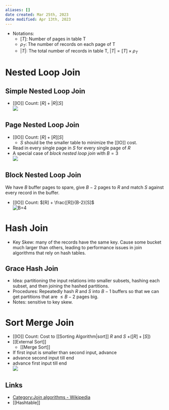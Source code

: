 ```yaml
---
aliases: []
date created: Mar 25th, 2023
date modified: Apr 13th, 2023
---
```


- Notations:
	- $[T]$: Number of pages in table T
	- $\rho_T$: The number of records on each page of T
	- $|T|$: The total number of records in table T, $|T| = [T] \times \rho_T$

# Nested Loop Join

## Simple Nested Loop Join
- [[IO]] Count: $[R] + |R|[S]$  
![](https://img.ynchen.me/2023/03/c77e2b1649c4f28e8313e0fa2c437d92.gif)

## Page Nested Loop Join
- [[IO]] Count: $[R] + [R][S]$
	- $S$ should be the smaller table to minimize the [[IO]] cost.
- Read in every single page in $S$ for every single page of $R$  
- A special case of *block nested loop join* with $B = 3$  
![](https://img.ynchen.me/2023/03/48c72e2d32f3b9e0a280149d29c198b3.gif)

## Block Nested Loop Join
We have $B$ buffer pages to spare, give $B-2$ pages to $R$ and match $S$ against every record in the buffer.
- [[IO]] Count: $[R] + \frac{[R]}{B-2}[S]$  
![B=4](https://img.ynchen.me/2023/03/075f638f1fe558ca40d928612b34dcbc.gif)

# Hash Join
- Key Skew: many of the records have the same key. Cause some bucket much larger than others, leading to performance issues in join algorithms that rely on hash tables.

## Grace Hash Join
- Idea: partitioning the input relations into smaller subsets, hashing each subset, and then joining the hashed partitions.
- Procedures: Repeatedly hash $R$ and $S$ into $B-1$ buffers so that we can get partitions that are $\leq B - 2$ pages big.
- Notes: sensitive to key skew.

# Sort Merge Join
- [[IO]] Count: Cost to [[Sorting Algorithm|sort]] $R$ and $S$ $+ ([R] + [S])$
- [[External Sort]]
	- [[Merge Sort]]
- If first input is smaller than second input, advance
- advance second input till end
- advance first input till end  
![](https://img.ynchen.me/2023/03/9385d58b46c5d0e4d16bd388577255a8.gif)

## Links
- [Category:Join algorithms - Wikipedia](https://en.wikipedia.org/wiki/Category:Join_algorithms)
- [[Hashtable]]
